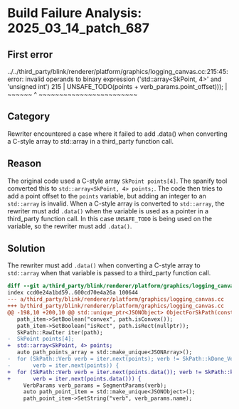 # Build Failure Analysis: 2025_03_14_patch_687

## First error

../../third_party/blink/renderer/platform/graphics/logging_canvas.cc:215:45: error: invalid operands to binary expression ('std::array<SkPoint, 4>' and 'unsigned int')
  215 |                          UNSAFE_TODO(points + verb_params.point_offset)));
      |                                      ~~~~~~ ^ ~~~~~~~~~~~~~~~~~~~~~~~~

## Category
Rewriter encountered a case where it failed to add .data() when converting a C-style array to std::array in a third_party function call.

## Reason
The original code used a C-style array `SkPoint points[4]`. The spanify tool converted this to `std::array<SkPoint, 4> points;`. The code then tries to add a point offset to the `points` variable, but adding an integer to an `std::array` is invalid. When a C-style array is converted to `std::array`, the rewriter must add `.data()` when the variable is used as a pointer in a third_party function call. In this case `UNSAFE_TODO` is being used on the variable, so the rewriter must add `.data()`.

## Solution
The rewriter must add `.data()` when converting a C-style array to `std::array` when that variable is passed to a third_party function call.
```diff
diff --git a/third_party/blink/renderer/platform/graphics/logging_canvas.cc b/third_party/blink/renderer/platform/graphics/logging_canvas.cc
index ccd0e24a1bd59..600cd70e4a26a 100644
--- a/third_party/blink/renderer/platform/graphics/logging_canvas.cc
+++ b/third_party/blink/renderer/platform/graphics/logging_canvas.cc
@@ -198,10 +200,10 @@ std::unique_ptr<JSONObject> ObjectForSkPath(const SkPath& path) {
   path_item->SetBoolean("convex", path.isConvex());
   path_item->SetBoolean("isRect", path.isRect(nullptr));
   SkPath::RawIter iter(path);
-  SkPoint points[4];
+  std::array<SkPoint, 4> points;
   auto path_points_array = std::make_unique<JSONArray>();
-  for (SkPath::Verb verb = iter.next(points); verb != SkPath::kDone_Verb;
-       verb = iter.next(points)) {
+  for (SkPath::Verb verb = iter.next(points.data()); verb != SkPath::kDone_Verb;
+       verb = iter.next(points.data())) {
     VerbParams verb_params = SegmentParams(verb);
     auto path_point_item = std::make_unique<JSONObject>();
     path_point_item->SetString("verb", verb_params.name);